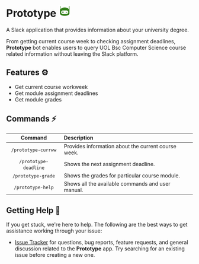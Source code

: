 # Prototype ![App logo](docs/assets/app_logo.jpg)

A Slack application that provides information about your university degree.

From getting current course week to checking assignment deadlines, <b>Prototype</b> bot enables users to query UOL Bsc Computer Science course related information without leaving the Slack platform.

## Features ⚙️
* Get current course workweek
* Get module assignment deadlines
* Get module grades

## Commands :zap:

| Command  | Description  |
| :---: | :--- |
| `/prototype-currww` | Provides information about the current course week.
| `/prototype-deadline` | Shows the next assignment deadline.
| `/prototype-grade` | Shows the grades for particular course module.
| `/prototype-help` | Shows all the available commands and user manual.

## Getting Help :safety_vest:

If you get stuck, we're here to help. The following are the best ways to get assistance working through your issue:

  * [Issue Tracker](https://github.com/UoL-Agile/agile-g1g2-zp9-CODE/issues) for questions, bug reports, feature requests, and general discussion related to the <b>Prototype</b> app. Try searching for an existing issue before creating a new one.
